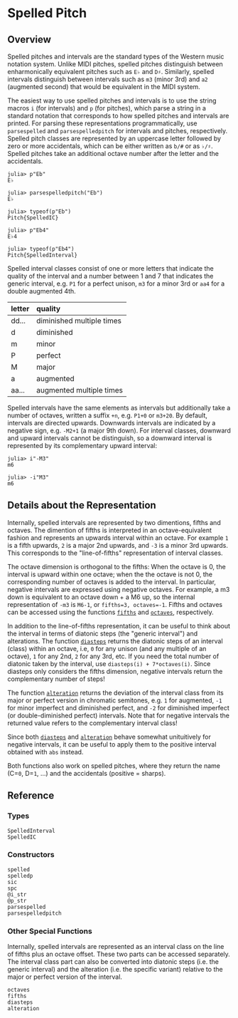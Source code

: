 # Spelled Pitch

## Overview

Spelled pitches and intervals are the standard types of the Western music notation system.
Unlike MIDI pitches, spelled pitches distinguish between enharmonically equivalent pitches
such as `E♭` and `D♯`.
Similarly, spelled intervals distinguish between intervals
such as `m3` (minor 3rd) and `a2` (augmented second) that would be equivalent in the MIDI system.

The easiest way to use spelled pitches and intervals is
to use the string macros `i` (for intervals) and `p` (for pitches),
which parse a string in a standard notation
that corresponds to how spelled pitches and intervals are printed.
For parsing these representations programmatically,
use `parsespelled` and `parsespelledpitch` for intervals and pitches, respectively.
Spelled pitch classes are represented by an uppercase letter followed by zero or more accidentals,
which can be either written as `b/#` or as `♭/♯`.
Spelled pitches take an additional octave number after the letter and the accidentals.

```julia-repl
julia> p"Eb"
E♭

julia> parsespelledpitch("Eb")
E♭

julia> typeof(p"Eb")
Pitch{SpelledIC}

julia> p"Eb4"
E♭4

julia> typeof(p"Eb4")
Pitch{SpelledInterval}
```

Spelled interval classes consist of one or more letters that indicate the quality of the interval
and a number between 1 and 7 that indicates the generic interval,
e.g. `P1` for a perfect unison, `m3` for a minor 3rd or `aa4` for a double augmented 4th.

|letter|quality                  |
|:-----|:------------------------|
|dd... |diminished multiple times|
|d     |diminished               |
|m     |minor                    |
|P     |perfect                  |
|M     |major                    |
|a     |augmented                |
|aa... |augmented multiple times |

Spelled intervals have the same elements as intervals but additionally take a number of octaves,
written a suffix `+n`, e.g. `P1+0` or `m3+20`.
By default, intervals are directed upwards. Downwards intervals are indicated by a negative sign,
e.g. `-M2+1` (a major 9th down).
For interval classes, downward and upward intervals cannot be distinguish,
so a downward interval is represented by its complementary upward interval:

```julia-repl
julia> i"-M3"
m6

julia> -i"M3"
m6
```

## Details about the Representation

Internally, spelled intervals are represented by two dimentions, fifths and octaves.
The dimention of fifths is interpreted in an octave-equivalent fashion
and represents an upwards interval within an octave.
For example `1` is a fifth upwards, `2` is a major 2nd upwards, and `-3` is a minor 3rd upwards.
This corresponds to the "line-of-fifths" representation of interval classes.

The octave dimension is orthogonal to the fifths:
When the octave is 0, the interval is upward within one octave;
when the the octave is not 0, the corresponding number of octaves is added to the interval.
In particular, negative intervals are expressed using negative octaves.
For example, a m3 down is equivalent to an octave down + a M6 up,
so the internal representation of `-m3` is `M6-1`,
or `fifths=3, octaves=-1`.
Fifths and octaves can be accessed using the functions [`fifths`](@ref) and [`octaves`](@ref), respectively.

In addition to the line-of-fifths representation,
it can be useful to think about the interval
in terms of diatonic steps (the "generic interval") and alterations.
The function [`diasteps`](@ref) returns the diatonic steps of an interval (class)
within an octave, i.e, `0` for any unison (and any multiple of an octave), `1` for any 2nd, `2` for any 3rd, etc.
If you need the total number of diatonic taken by the interval, use `diasteps(i) + 7*octaves(i)`.
Since diasteps only considers the fifths dimension, negative intervals return the complementary number of steps!

The function [`alteration`](@ref) returns the deviation of the interval class
from its major or perfect version in chromatic semitones,
e.g. `1` for augmented, `-1` for minor imperfect and diminished perfect,
and `-2` for diminished imperfect (or double-diminished perfect) intervals.
Note that for negative intervals the returned value refers to the complementary interval class!

Since both [`diasteps`](@ref) and [`alteration`](@ref)
behave somewhat unituitively for negative intervals,
it can be useful to apply them to the positive interval obtained with `abs` instead.

Both functions also work on spelled pitches,
where they return the name (C=`0`, D=`1`, ...) and the accidentals (positive = sharps).

## Reference

### Types

```@docs
SpelledInterval
SpelledIC
```

### Constructors

```@docs
spelled
spelledp
sic
spc
@i_str
@p_str
parsespelled
parsespelledpitch
```

### Other Special Functions

Internally, spelled intervals are represented as an interval class on the line of fifths
plus an octave offset.
These two parts can be accessed separately.
The interval class part can also be converted into diatonic steps (i.e. the generic interval)
and the alteration (i.e. the specific variant) relative to the major or perfect version of the interval.

```@docs
octaves
fifths
diasteps
alteration
```
